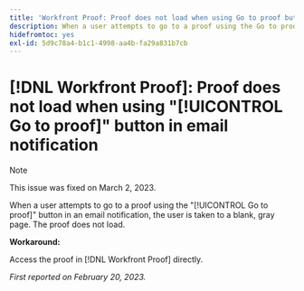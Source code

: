 ```yaml
---
title: 'Workfront Proof: Proof does not load when using Go to proof button in email notification'
description: When a user attempts to go to a proof using the Go to proof button in an email notification, the user is taken to a blank, gray page. The proof does not load.
hidefromtoc: yes
exl-id: 5d9c78a4-b1c1-4998-aa4b-fa29a831b7cb
---
```

# [!DNL Workfront Proof]: Proof does not load when using "[!UICONTROL Go to proof]" button in email notification

>[!NOTE]
>
>This issue was fixed on March 2, 2023.

When a user attempts to go to a proof using the "[!UICONTROL Go to proof]" button in an email notification, the user is taken to a blank, gray page. The proof does not load.

**Workaround:**

Access the proof in [!DNL Workfront Proof] directly.

_First reported on February 20, 2023._
